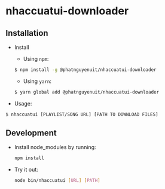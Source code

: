 # nhaccuatui-downloader

## Installation

- Install
  - Using `npm`:

  ```sh
  $ npm install -g @phatnguyenuit/nhaccuatui-downloader
  ```

  - Using `yarn`:

  ```sh
  $ yarn global add @phatnguyenuit/nhaccuatui-downloader
  ```
- Usage:

```sh
$ nhaccuatui [PLAYLIST/SONG URL] [PATH TO DOWNLOAD FILES]
```


## Development

- Install node_modules by running:
  
  ```sh
  npm install
  ```

- Try it out:
  
  ```sh
  node bin/nhaccuatui [URL] [PATH]
  ```
